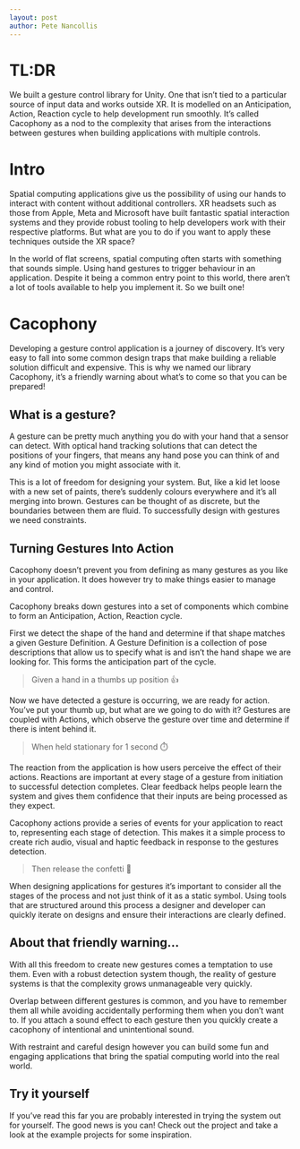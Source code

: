 ```yaml
---
layout: post
author: Pete Nancollis
---
```


# TL:DR
We built a gesture control library for Unity. One that isn’t tied to a particular source of input data and works outside XR. It is modelled on an Anticipation, Action, Reaction cycle to help development run smoothly. It’s called Cacophony as a nod to the complexity that arises from the interactions between gestures when building applications with multiple controls.

# Intro 
Spatial computing applications give us the possibility of using our hands to interact with content without additional controllers. XR headsets such as those from Apple, Meta and Microsoft have built fantastic spatial interaction systems and they provide robust tooling to help developers work with their respective platforms. But what are you to do if you want to apply these techniques outside the XR space?

In the world of flat screens, spatial computing often starts with something that sounds simple. Using hand gestures to trigger behaviour in an application. Despite it being a common entry point to this world, there aren’t a lot of tools available to help you implement it. So we built one!

# Cacophony
Developing a gesture control application is a journey of discovery. It’s very easy to fall into some common design traps that make building a reliable solution difficult and expensive. This is why we named our library Cacophony, it’s a friendly warning about what’s to come so that you can be prepared!

## What is a gesture?
A gesture can be pretty much anything you do with your hand that a sensor can detect. With optical hand tracking solutions that can detect the positions of your fingers, that means any hand pose you can think of and any kind of motion you might associate with it. 

This is a lot of freedom for designing your system. But, like a kid let loose with a new set of paints, there’s suddenly colours everywhere and it’s all merging into brown. Gestures can be thought of as discrete, but the boundaries between them are fluid. To successfully design with gestures we need constraints.

## Turning Gestures Into Action 
Cacophony doesn’t prevent you from defining as many gestures as you like in your application. It does however try to make things easier to manage and control.

Cacophony breaks down gestures into a set of components which combine to form an Anticipation, Action, Reaction cycle. 

First we detect the shape of the hand and determine if that shape matches a given Gesture Definition. A Gesture Definition is a collection of pose descriptions that allow us to specify what is and isn’t the hand shape we are looking for. This forms the anticipation part of the cycle.

> Given a hand in a thumbs up position 👍

Now we have detected a gesture is occurring, we are ready for action. You’ve put your thumb up, but what are we going to do with it? Gestures are coupled with Actions, which observe the gesture over time and determine if there is intent behind it. 

> When held stationary for 1 second ⏱️

The reaction from the application is how users perceive the effect of their actions. Reactions are important at every stage of a gesture from initiation to successful detection completes. Clear feedback helps people learn the system and gives them confidence that their inputs are being processed as they expect. 

Cacophony actions provide a series of events for your application to react to, representing each stage of detection. This makes it a simple process to create rich audio, visual and haptic feedback in response to the gestures detection.

> Then release the confetti 🎉

When designing applications for gestures it’s important to consider all the stages of the process and not just think of it as a static symbol. Using tools that are structured around this process a designer and developer can quickly iterate on designs and ensure their interactions are clearly defined. 

## About that friendly warning…
With all this freedom to create new gestures comes a temptation to use them. Even with a robust detection system though, the reality of gesture systems is that the complexity grows unmanageable very quickly.

Overlap between different gestures is common, and you have to remember them all while avoiding accidentally performing them when you don’t want to. If you attach a sound effect to each gesture then you quickly create a cacophony of intentional and unintentional sound. 

With restraint and careful design however you can build some fun and engaging applications that bring the spatial computing world into the real world.


## Try it yourself
If you’ve read this far you are probably interested in trying the system out for yourself. The good news is you can! Check out the project and take a look at the example projects for some inspiration.

